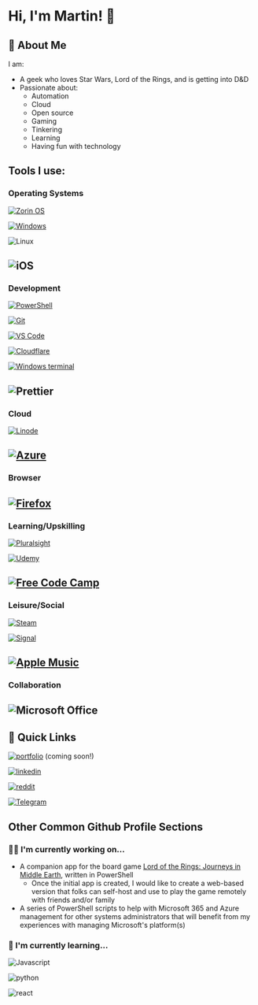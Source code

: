
# Hi, I'm Martin! 👋


## 🚀 About Me
I am:
- A geek who loves Star Wars, Lord of the Rings, and is getting into D&D
- Passionate about:
   - Automation
   - Cloud
   - Open source
   - Gaming
   - Tinkering 
   - Learning
   - Having fun with technology

## Tools I use:

### Operating Systems
[![Zorin OS](https://img.shields.io/badge/Zorin%20OS-0CC1F3?style=for-the-badge&logo=zorin&logoColor=white)](https://zorin.com/)

[![Windows](https://img.shields.io/badge/Windows-0078D6?style=for-the-badge&logo=windows&logoColor=white)](https://www.microsoft.com/en-us/windows)

![Linux](https://img.shields.io/badge/Linux-FCC624?style=for-the-badge&logo=linux&logoColor=black)

![iOS](https://img.shields.io/badge/iOS-000000?style=for-the-badge&logo=ios&logoColor=white)
---
### Development
[![PowerShell](https://img.shields.io/badge/PowerShell-5391FE?style=for-the-badge&logo=PowerShell&logoColor=white)](https://github.com/powershell/powershell)

[![Git](https://img.shields.io/badge/GIT-E44C30?style=for-the-badge&logo=git&logoColor=white)](https://git-scm.com/)

[![VS Code](https://img.shields.io/badge/Visual_Studio_Code-0078D4?style=for-the-badge&logo=visual%20studio%20code&logoColor=white)](https://code.visualstudio.com/)

[![Cloudflare](https://img.shields.io/badge/Cloudflare-F38020?style=for-the-badge&logo=Cloudflare&logoColor=white)](https://cloudflare.com/)

[![Windows terminal](https://img.shields.io/badge/windows%20terminal-4D4D4D?style=for-the-badge&logo=windows%20terminal&logoColor=white)](https://docs.microsoft.com/en-us/windows/terminal/install)

![Prettier](https://img.shields.io/badge/prettier-1A2C34?style=for-the-badge&logo=prettier&logoColor=F7BA3E)
---
### Cloud
[![Linode](https://img.shields.io/badge/Linode-00A95C?style=for-the-badge&logo=Linode&logoColor=white)](https://www.linode.com/)

[![Azure](https://img.shields.io/badge/Microsoft_Azure-0089D6?style=for-the-badge&logo=microsoft-azure&logoColor=white)](https://azure.microsoft.com/en-us/)
---
### Browser
[![Firefox](https://img.shields.io/badge/Firefox_Browser-FF7139?style=for-the-badge&logo=Firefox-Browser&logoColor=white)](https://www.mozilla.org/en-US/firefox/new/)
---
### Learning/Upskilling
[![Pluralsight](https://img.shields.io/badge/Pluralsight-F15B2A?style=for-the-badge&logo=Pluralsight&logoColor=white)](https://www.pluralsight.com/)

[![Udemy](https://img.shields.io/badge/Udemy-EC5252?style=for-the-badge&logo=Udemy&logoColor=white)](https://www.udemy.com/)

[![Free Code Camp](https://img.shields.io/badge/free%20code%20camp-27273D?style=for-the-badge&logo=freecodecamp&logoColor=white)](https://www.freecodecamp.org/)
---
### Leisure/Social
[![Steam](https://img.shields.io/badge/Steam-000000?style=for-the-badge&logo=steam&logoColor=white)](https://store.steampowered.com/)

[![Signal](https://img.shields.io/badge/Signal-3A76F0?style=for-the-badge&logo=signal&logoColor=white)](https://www.signal.org/)

[![Apple Music](https://img.shields.io/badge/apple%20music-F34E68?style=for-the-badge&logo=apple%20music&logoColor=white)](https://music.apple.com)
---
### Collaboration
![Microsoft Office](https://img.shields.io/badge/Microsoft_Office-D83B01?style=for-the-badge&logo=microsoft-office&logoColor=white)
---
## 🔗 Quick Links
[![portfolio](https://img.shields.io/badge/my_portfolio-000?style=for-the-badge&logo=ko-fi&logoColor=white)](https://martinhiriart.com/) (coming soon!)

[![linkedin](https://img.shields.io/badge/linkedin-0A66C2?style=for-the-badge&logo=linkedin&logoColor=white)](https://www.linkedin.com/in/martin-hiriart-4aa02918b)

[![reddit](https://img.shields.io/badge/Reddit-FF4500?style=for-the-badge&logo=reddit&logoColor=white)](https://reddit.com/u/BL4ZEDB4C0N5)

[![Telegram](https://img.shields.io/badge/Telegram-2CA5E0?style=for-the-badge&logo=telegram&logoColor=white)](https://t.me/BL4ZEDB4C0N5)



## Other Common Github Profile Sections
### 👩‍💻 I'm currently working on...

- A companion app for the board game [Lord of the Rings: Journeys in Middle Earth](https://www.fantasyflightgames.com/en/products/the-lord-of-the-rings-journeys-in-middle-earth/), written in PowerShell
    - Once the initial app is created, I would like to create a web-based version that folks can self-host and use to play the game remotely with friends and/or family
- A series of PowerShell scripts to help with Microsoft 365 and Azure management for other systems administrators that will benefit from my experiences with managing Microsoft's platform(s)

### 🧠 I'm currently learning...

![Javascript](https://img.shields.io/badge/JavaScript-323330?style=for-the-badge&logo=javascript&logoColor=F7DF1E) 

![python](https://img.shields.io/badge/Python-FFD43B?style=for-the-badge&logo=python&logoColor=darkgreen)

![react](https://img.shields.io/badge/React-20232A?style=for-the-badge&logo=react&logoColor=61DAFB)
